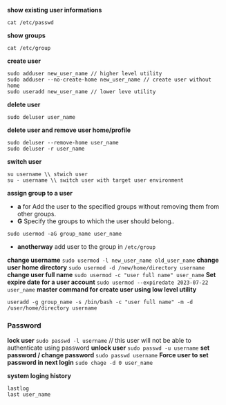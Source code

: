 **show existing user informations**
```
cat /etc/passwd
```
**show groups**
```
cat /etc/group
```

**create user**
```
sudo adduser new_user_name // higher level utility
sudo adduser --no-create-home new_user_name // create user without home
sudo useradd new_user_name // lower leve utility
```


**delete user**
```
sudo deluser user_name
```
**delete user and remove user home/profile**
```
sudo deluser --remove-home user_name
sudo deluser -r user_name
```
**switch user**
```
su username	\\ stwich user
su - username \\ switch user with target user environment  
```

**assign group to a user**
- **a** for Add the user to the specified groups without removing them from other groups.
- **G**  Specify the groups to which the user should belong..
```
sudo usermod -aG group_name user_name
```
- **anotherway**
add user to the group in `/etc/group`

**change username**
`sudo usermod -l new_user_name old_user_name`
**change user home directory**
`sudo usermod -d /new/home/directory username`
**change user full name**
`sudo usermod -c "user full name" user_name`
**Set expire date for a user account**
`sudo usermod --expiredate 2023-07-22 user_name`
**master command for create user using low level utility**
```
useradd -g group_name -s /bin/bash -c "user full name" -m -d /user/home/directory username
```



### Password
**lock user**
`sudo passwd -l username` // this user will not be able to authenticate using password
**unlock user**
`sudo passwd -u username`
**set password / change password**
`sudo passwd username`
**Force user to set password in next login**
`sudo chage -d 0 user_name`

**system loging history**
```
lastlog
last user_name
```